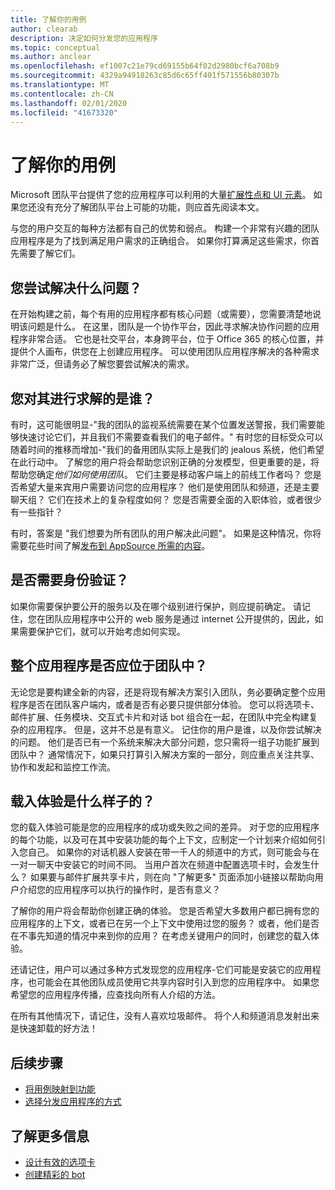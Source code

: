 ```yaml
---
title: 了解你的用例
author: clearab
description: 决定如何分发您的应用程序
ms.topic: conceptual
ms.author: anclear
ms.openlocfilehash: ef1007c21e79cd69155b64f02d2980bcf6a708b9
ms.sourcegitcommit: 4329a94918263c85d6c65ff401f571556b80307b
ms.translationtype: MT
ms.contentlocale: zh-CN
ms.lasthandoff: 02/01/2020
ms.locfileid: "41673320"
---
```

# <a name="understand-your-use-cases"></a>了解你的用例

Microsoft 团队平台提供了您的应用程序可以利用的大量[扩展性点和 UI 元素](~/concepts/extensibility-points.md)。 如果您还没有充分了解团队平台上可能的功能，则应首先阅读本文。

与您的用户交互的每种方法都有自己的优势和弱点。 构建一个非常有兴趣的团队应用程序是为了找到满足用户需求的正确组合。 如果你打算满足这些需求，你首先需要了解它们。

## <a name="what-problem-are-you-trying-to-solve"></a>您尝试解决什么问题？

在开始构建之前，每个有用的应用程序都有核心问题（或需要），您需要清楚地说明该问题是什么。 在这里，团队是一个协作平台，因此寻求解决协作问题的应用程序非常合适。 它也是社交平台，本身跨平台，位于 Office 365 的核心位置，并提供个人画布，供您在上创建应用程序。 可以使用团队应用程序解决的各种需求非常广泛，但请务必了解您要尝试解决的需求。

## <a name="who-are-you-solving-it-for"></a>您对其进行求解的是谁？

有时，这可能很明显-"我的团队的监视系统需要在某个位置发送警报，我们需要能够快速讨论它们，并且我们不需要查看我们的电子邮件。" 有时您的目标受众可以随着时间的推移而增加-"我们的备用团队实际上是我们的 jealous 系统，他们希望在此行动中。 了解您的用户将会帮助您识别正确的分发模型，但更重要的是，将帮助您确定*他们如何使用团队*。 它们主要是移动客户端上的前线工作者吗？ 您是否希望大量来宾用户需要访问您的应用程序？ 他们是使用团队和频道，还是主要聊天组？ 它们在技术上的复杂程度如何？ 您是否需要全面的入职体验，或者很少有一些指针？

有时，答案是 "我们想要为所有团队的用户解决此问题"。 如果是这种情况，你将需要花些时间了解[发布到 AppSource 所需的内容](~/concepts/deploy-and-publish/appsource/prepare/overview.md)。

## <a name="do-you-need-authentication"></a>是否需要身份验证？

如果你需要保护要公开的服务以及在哪个级别进行保护，则应提前确定。 请记住，您在团队应用程序中公开的 web 服务是通过 internet 公开提供的，因此，如果需要保护它们，就可以开始考虑如何实现。

## <a name="should-the-entire-app-be-in-teams"></a>整个应用程序是否应位于团队中？

无论您是要构建全新的内容，还是将现有解决方案引入团队，务必要确定整个应用程序是否在团队客户端内，或者是否有必要只提供部分体验。 您可以将选项卡、邮件扩展、任务模块、交互式卡片和对话 bot 组合在一起，在团队中完全构建复杂的应用程序。 但是，这并不总是有意义。 记住你的用户是谁，以及你尝试解决的问题。 他们是否已有一个系统来解决大部分问题，您只需将一组子功能扩展到团队中？ 通常情况下，如果只打算引入解决方案的一部分，则应重点关注共享、协作和发起和监控工作流。

## <a name="what-will-the-onboarding-experience-be-like"></a>载入体验是什么样子的？

您的载入体验可能是您的应用程序的成功或失败之间的差异。 对于您的应用程序的每个功能，以及可在其中安装功能的每个上下文，应制定一个计划来介绍如何引入您自己。 如果你的对话机器人安装在带一千人的频道中的方式，则可能会与在一对一聊天中安装它的时间不同。 当用户首次在频道中配置选项卡时，会发生什么？ 如果要与邮件扩展共享卡片，则在向 "了解更多" 页面添加小链接以帮助向用户介绍您的应用程序可以执行的操作时，是否有意义？

了解你的用户将会帮助你创建正确的体验。 您是否希望大多数用户都已拥有您的应用程序的上下文，或者已在另一个上下文中使用过您的服务？ 或者，他们是否在不事先知道的情况中来到你的应用？ 在考虑关键用户的同时，创建您的载入体验。

还请记住，用户可以通过多种方式发现您的应用程序-它们可能是安装它的应用程序，也可能会在其他团队成员使用它共享内容时引入到您的应用程序中。 如果您希望您的应用程序传播，应查找向所有人介绍的方法。

在所有其他情况下，请记住，没有人喜欢垃圾邮件。 将个人和频道消息发射出来是快速卸载的好方法！

## <a name="next-steps"></a>后续步骤

* [将用例映射到功能](~/concepts/design/map-use-cases.md)
* [选择分发应用程序的方式](~/concepts/deploy-and-publish/apps-publish.md)

## <a name="learn-more"></a>了解更多信息

* [设计有效的选项卡](~/tabs/design/tabs.md)
* [创建精彩的 bot](~/bots/design/bots.md)

